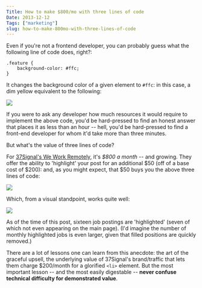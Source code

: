 ```yaml
---
Title: How to make $800/mo with three lines of code
Date: 2013-12-12
Tags: ["marketing"]
slug: how-to-make-800mo-with-three-lines-of-code
---
```


Even if you're not a frontend developer, you can probably guess what the following line of code does, right?:

    .feature {
        background-color: #ffc;
    }

It changes the background color of a given element to `#ffc`: in this case, a dim yellow equivalent to the following:

![](http://i.imgur.com/0eDTKXu.png)

If you were to ask any developer how much resources it would require to implement the above code, you'd be hard-pressed to find an honest answer that places it as less than an hour -- hell, you'd be hard-pressed to find a front-end developer for whom it'd take more than three minutes.

But what's the value of three lines of code?

For [37Signal's We Work Remotely](https://weworkremotely.com/), it's *$800 a month* -- and growing.  They offer the ability to 'highlight' your post for an additional $50 (off of a base cost of $200): and, as you might expect, that $50 buys you the above three lines of code:

![](http://i.imgur.com/gFdoVEw.png)

Which, from a visual standpoint, works quite well:

![](http://i.imgur.com/0VZaB3X.png)

As of the time of this post, sixteen job postings are 'highlighted' (seven of which not even appearing on the main page).  (I'd imagine the number of monthly highlighted jobs is even larger, given that filled positions are quickly removed.)

There are a lot of lessons one can learn from this anecdote: the art of the graceful upsell, the underlying value of 37Signal's brand/traffic that lets them charge $200/month for a glorified `<li>` element.  But the most important lesson -- and the most easily digestable -- **never confuse technical difficulty for demonstrated value**.
